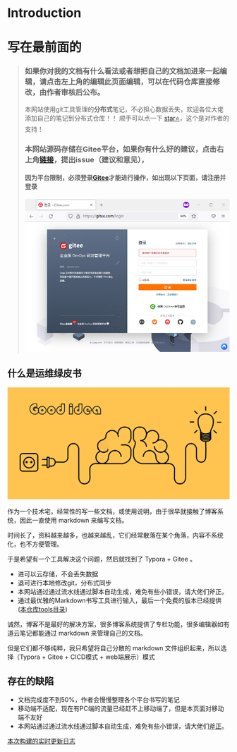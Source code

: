 # Introduction

# 写在最前面的

>  ### 如果你对我的文档有什么看法或者想把自己的文档加进来一起编辑，请点击左上角的编辑此页面编辑，可以在代码仓库直接修改，由作者审核后公布。
>
>  本网站使用git工具管理的**分布式**笔记，不必担心数据丢失，欢迎各位大佬添加自己的笔记到分布式仓库！！ 顺手可以点一下 [star⭐](https://gitee.com/PaperDragon/note-book/star)，这个是对作者的支持！
>
>  ### 本网站源码存储在Gitee平台，如果你有什么好的建议，点击右上角[链接](https://gitee.com/PaperDragon/note-book/issues/new)，提出issue（建议和意见），
>
>  #### 因为平台限制，必须登录[Gitee](https://gitee.com/PaperDragon/note-book)才能进行操作，如出现以下页面，请注册并登录
>
>  ![image-20220515101123487](README.assets/image-20220515101123487.png)
>
>  







## 什么是运维绿皮书

![image-20220507163950057](README.assets/image-20220507163950057.png)

作为一个技术宅，经常性的写一些文档，或使用说明，由于很早就接触了博客系统，因此一直使用 markdown 来编写文档。

时间长了，资料越来越多，也越来越乱，它们经常散落在某个角落，内容不系统化，也不方便管理。

于是希望有一个工具解决这个问题，然后就找到了  Typora + Gitee 。

- 进可以云存储，不会丢失数据
- 退可进行本地修改git，分布式同步
- 本网站通过通过流水线通过脚本自动生成，难免有些小错误，请大佬们斧正。
- 通过最优雅的Markdown书写工具进行输入，最后一个免费的版本已经提供([本仓库tools目录](https://gitee.com/PaperDragon/note-book/blob/master/tools/typora-0-11-18.exe))

诚然，博客不是最好的解决方案，很多博客系统提供了专栏功能，很多编辑器如有道云笔记都能通过 markdown  来管理自己的文档。

但是它们都不够纯粹，我只希望将自己分散的 markdown 文件组织起来，所以选择（Typora + Gitee + CICD模式 + web端展示）模式





## 存在的缺陷

- 文档完成度不到50%，作者会慢慢整理各个平台书写的笔记
- 移动端不适配，现在有PC端的流量已经赶不上移动端了，但是本页面对移动端不友好
- 本网站通过通过流水线通过脚本自动生成，难免有些小错误，请大佬们[斧正](https://gitee.com/PaperDragon/note-book/issues/new)。


[本次构建的实时更新日志](build.log)